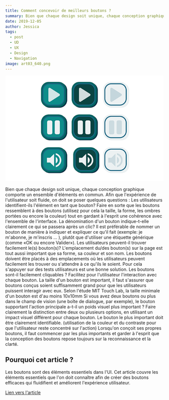 ```yaml
---
title: Comment concevoir de meilleurs boutons ?
summary: Bien que chaque design soit unique, chaque conception graphique comporte un ensemble d'éléments en commun.
date: 2019-12-05
author: Jessica
tags:
  - post
  - UD
  - UX
  - Design
  - Navigation
image: art03_640.png
---
```


![image de guide de style](/static/img/art03_640.png)

Bien que chaque design soit unique, chaque conception graphique comporte un ensemble d'éléments en commun. Afin que l'expérience de l'utilisateur soit fluide, on doit se poser quelques questions :
Les utilisateurs identifient-ils l'élément en tant que bouton?
 Faire en sorte que les boutons ressemblent à des boutons (utilisez pour cela la taille, la forme, les ombres portées ou encore la couleur) tout en gardant à l'esprit une cohérence avec l'ensemble de l'interface.
La dénomination d'un bouton indique-t-elle clairement ce qui se passera après un clic?
 Il est préférable de nommer un bouton de manière à indiquer et expliquer ce qu'il fait (exemple: je m'abonne, je m'inscris … ), plutôt que d'utiliser une étiquette générique (comme «OK ou encore Valider»).
Les utilisateurs peuvent-il trouver facilement le(s) bouton(s)?
 L'emplacement du/des bouton(s) sur la page est tout aussi important que sa forme, sa couleur et son nom. Les boutons doivent être placés à des emplacements où les utilisateurs peuvent facilement les trouver ou s'attendre à ce qu'ils le soient. Pour cela s'appuyer sur des tests utilisateurs est une bonne solution.
Les boutons sont-il facilement cliquables ?
 Facilitez pour l'utilisateur l'interaction avec chaque bouton. La taille d'un bouton est important, il faut s'assurer que boutons conçus soient suffisamment grand pour que les utilisateurs puissent interagir avec eux. Selon l'étude MIT Touch Lab, la taille minimale d'un bouton est d'au moins 10x10mm
Si vous avez deux boutons ou plus dans le champ de vision (une boîte de dialogue, par exemple), le bouton supportant l'action principale a-t-il un poids visuel plus important ?
 Faire clairement la distinction entre deux ou plusieurs options, en utilisant un impact visuel différent pour chaque bouton. Le bouton le plus important doit être clairement identifiable. (utilisation de la couleur et du contraste pour que l'utilisateur reste concentré sur l'action)
Lorsqu'on conçoit ses propres boutons, il faut commencer par les plus importants et garder à l'esprit que la conception des boutons repose toujours sur la reconnaissance et la clarté.
## Pourquoi cet article ?
Les boutons sont des éléments essentiels dans l'UI. Cet article couvre les éléments essentiels que l'on doit connaître afin de créer des boutons efficaces qui fluidifient et améliorent l'expérience utilisateur.

[Lien vers l'article](https://www.smashingmagazine.com/2016/11/a-quick-guide-for-designing-better-buttons/)
